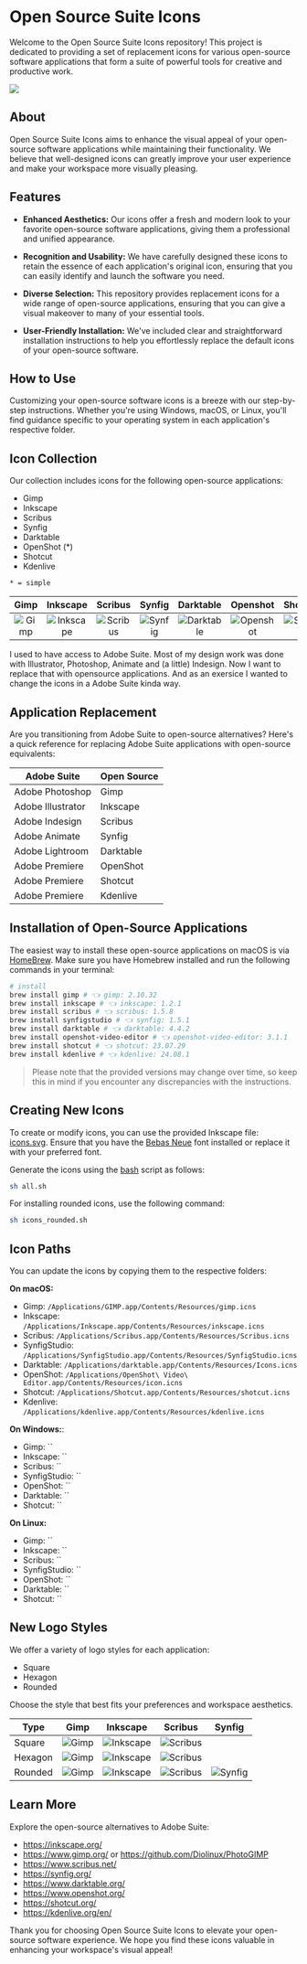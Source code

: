 # Open Source Suite Icons

Welcome to the Open Source Suite Icons repository! This project is dedicated to providing a set of replacement icons for various open-source software applications that form a suite of powerful tools for creative and productive work.

![](icon.png)

## About

Open Source Suite Icons aims to enhance the visual appeal of your open-source software applications while maintaining their functionality. We believe that well-designed icons can greatly improve your user experience and make your workspace more visually pleasing.

## Features

- **Enhanced Aesthetics:** Our icons offer a fresh and modern look to your favorite open-source software applications, giving them a professional and unified appearance.

- **Recognition and Usability:** We have carefully designed these icons to retain the essence of each application's original icon, ensuring that you can easily identify and launch the software you need.

- **Diverse Selection:** This repository provides replacement icons for a wide range of open-source applications, ensuring that you can give a visual makeover to many of your essential tools.

- **User-Friendly Installation:** We've included clear and straightforward installation instructions to help you effortlessly replace the default icons of your open-source software.

## How to Use

Customizing your open-source software icons is a breeze with our step-by-step instructions. Whether you're using Windows, macOS, or Linux, you'll find guidance specific to your operating system in each application's respective folder.

## Icon Collection

Our collection includes icons for the following open-source applications:

- Gimp
- Inkscape
- Scribus
- Synfig
- Darktable
- OpenShot (\*)
- Shotcut
- Kdenlive

```
* = simple
```

|                            Gimp                            |                              Inkscape                              |                             Scribus                              |                             Synfig                             |                              Darktable                               |                              Openshot                              |                             ShotCut                              |
| :--------------------------------------------------------: | :----------------------------------------------------------------: | :--------------------------------------------------------------: | :------------------------------------------------------------: | :------------------------------------------------------------------: | :----------------------------------------------------------------: | :--------------------------------------------------------------: |
| ![Gimp](export/gimp/rounded/icon.iconset/icon_128x128.png) | ![Inkscape](export/inkscape/rounded/icon.iconset/icon_128x128.png) | ![Scribus](export/scribus/rounded/icon.iconset/icon_128x128.png) | ![Synfig](export/synfig/rounded/icon.iconset/icon_128x128.png) | ![Darktable](export/darktable/rounded/icon.iconset/icon_128x128.png) | ![Openshot](export/openshot/rounded/icon.iconset/icon_128x128.png) | ![Shotcut](export/shotcut/rounded/icon.iconset/icon_128x128.png) |

I used to have access to Adobe Suite. Most of my design work was done with Illustrator, Photoshop, Animate and (a little) Indesign. Now I want to replace that with opensource applications. And as an exersice I wanted to change the icons in a Adobe Suite kinda way.

## Application Replacement

Are you transitioning from Adobe Suite to open-source alternatives? Here's a quick reference for replacing Adobe Suite applications with open-source equivalents:

| Adobe Suite       | Open Source |
| ----------------- | ----------- |
| Adobe Photoshop   | Gimp        |
| Adobe Illustrator | Inkscape    |
| Adobe Indesign    | Scribus     |
| Adobe Animate     | Synfig      |
| Adobe Lightroom   | Darktable   |
| Adobe Premiere    | OpenShot    |
| Adobe Premiere    | Shotcut     |
| Adobe Premiere    | Kdenlive    |

## Installation of Open-Source Applications

The easiest way to install these open-source applications on macOS is via [HomeBrew](https://brew.sh/). Make sure you have Homebrew installed and run the following commands in your terminal:

```bash
# install
brew install gimp # 👈 gimp: 2.10.32
brew install inkscape # 👈 inkscape: 1.2.1
brew install scribus # 👈 scribus: 1.5.8
brew install synfigstudio # 👈 synfig: 1.5.1
brew install darktable # 👈 darktable: 4.4.2
brew install openshot-video-editor # 👈 openshot-video-editor: 3.1.1
brew install shotcut # 👈 shotcut: 23.07.29
brew install kdenlive # 👈 kdenlive: 24.08.1
```

> Please note that the provided versions may change over time, so keep this in mind if you encounter any discrepancies with the instructions.

## Creating New Icons

To create or modify icons, you can use the provided Inkscape file: [icons.svg](design/icons.svg). Ensure that you have the [Bebas Neue](https://fonts.google.com/specimen/Bebas+Neue) font installed or replace it with your preferred font.

Generate the icons using the [bash](all.sh) script as follows:

```bash
sh all.sh
```

For installing rounded icons, use the following command:

```bash
sh icons_rounded.sh
```

## Icon Paths

You can update the icons by copying them to the respective folders:

**On macOS:**

- Gimp: `/Applications/GIMP.app/Contents/Resources/gimp.icns`
- Inkscape: `/Applications/Inkscape.app/Contents/Resources/inkscape.icns`
- Scribus: `/Applications/Scribus.app/Contents/Resources/Scribus.icns`
- SynfigStudio: `/Applications/SynfigStudio.app/Contents/Resources/SynfigStudio.icns`
- Darktable: `/Applications/darktable.app/Contents/Resources/Icons.icns`
- OpenShot: `/Applications/OpenShot\ Video\ Editor.app/Contents/Resources/icon.icns`
- Shotcut: `/Applications/Shotcut.app/Contents/Resources/shotcut.icns`
- Kdenlive: `/Applications/kdenlive.app/Contents/Resources/kdenlive.icns`

**On Windows:**:

- Gimp: ``
- Inkscape: ``
- Scribus: ``
- SynfigStudio: ``
- OpenShot: ``
- Darktable: ``
- Shotcut: ``

**On Linux:**

- Gimp: ``
- Inkscape: ``
- Scribus: ``
- SynfigStudio: ``
- OpenShot: ``
- Darktable: ``
- Shotcut: ``

## New Logo Styles

We offer a variety of logo styles for each application:

- Square
- Hexagon
- Rounded

Choose the style that best fits your preferences and workspace aesthetics.

| Type    | Gimp                                                       | Inkscape                                                           | Scribus                                                          | Synfig                                                         |
| ------- | ---------------------------------------------------------- | ------------------------------------------------------------------ | ---------------------------------------------------------------- | -------------------------------------------------------------- |
| Square  | ![Gimp](export/gimp/square/icon.iconset/icon_128x128.png)  | ![Inkscape](export/inkscape/square/icon.iconset/icon_128x128.png)  | ![Scribus](export/scribus/square/icon.iconset/icon_128x128.png)  |                                                                |
| Hexagon | ![Gimp](export/gimp/hexagon/icon.iconset/icon_128x128.png) | ![Inkscape](export/inkscape/hexagon/icon.iconset/icon_128x128.png) | ![Scribus](export/scribus/hexagon/icon.iconset/icon_128x128.png) |                                                                |
| Rounded | ![Gimp](export/gimp/rounded/icon.iconset/icon_128x128.png) | ![Inkscape](export/inkscape/rounded/icon.iconset/icon_128x128.png) | ![Scribus](export/scribus/rounded/icon.iconset/icon_128x128.png) | ![Synfig](export/synfig/rounded/icon.iconset/icon_128x128.png) |

<!--
## Old logos

| Gimp                       | Inkscape                      | Scribus                      |
| -------------------------- | ----------------------------- | ---------------------------- |
| ![](images/logo/gimp.webp) | ![](images/logo/inkscape.png) | ![](images/logo/scribus.png) |

Scribus | Gimp | Inkscape | Synfig

![](images/logo/taylorjay.hotglue.png)
-->

## Learn More

Explore the open-source alternatives to Adobe Suite:

- https://inkscape.org/
- https://www.gimp.org/ or https://github.com/Diolinux/PhotoGIMP
- https://www.scribus.net/
- https://synfig.org/
- https://www.darktable.org/
- https://www.openshot.org/
- https://shotcut.org/
- https://kdenlive.org/en/

Thank you for choosing Open Source Suite Icons to elevate your open-source software experience. We hope you find these icons valuable in enhancing your workspace's visual appeal!
